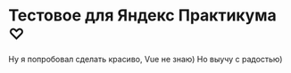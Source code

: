 # Тестовое для Яндекс Практикума ♡

Ну я попробовал сделать красиво, Vue не знаю) Но выучу с радостью)
